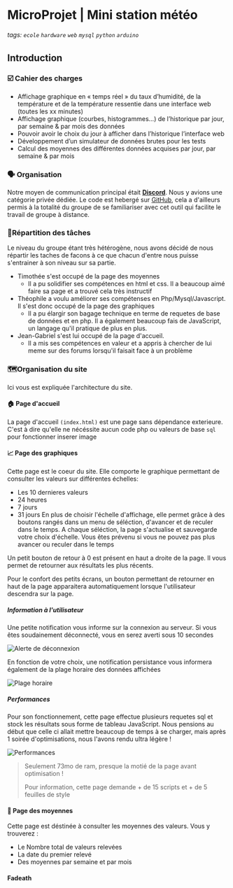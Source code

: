 # MicroProjet | Mini station météo

###### tags: `ecole` `hardware` `web` `mysql` `python` `arduino`

## Introduction

### ☑️ Cahier des charges

- Affichage graphique en « temps réel » du taux d’humidité, de la température et de la température ressentie dans une interface web (toutes les xx minutes)
- Affichage graphique (courbes, histogrammes...) de l’historique par jour, par semaine & par mois des données
- Pouvoir avoir le choix du jour à afficher dans l’historique l’interface web
- Développement d’un simulateur de données brutes pour les tests
- Calcul des moyennes des différentes données acquises par jour, par semaine & par mois

### 🗣️ Organisation

Notre moyen de communication principal était [**Discord**](https://discord.com/invite/JcWXQjXfUX). Nous y avions une catégorie privée dédiée.
Le code est hebergé sur [GitHub](https://github.com/theoelsti/MicroProjet), cela a d'ailleurs permis à la totalité du groupe de se familiariser avec cet outil qui facilite le travail de groupe à distance.

### 👥Répartition des tâches

Le niveau du groupe étant très hétérogène, nous avons décidé de nous répartir les taches de facons à ce que chacun d'entre nous puisse s'entrainer à son niveau sur sa partie.

- Timothée s'est occupé de la page des moyennes
  - Il a pu solidifier ses compétences en html et css. Il a beaucoup aimé faire sa page et a trouvé cela très instructif
- Théophile a voulu améliorer ses compétenses en Php/Mysql/Javascript. Il s'est donc occupé de la page des graphiques
  - Il a pu élargir son bagage technique en terme de requetes de base de données et en php. Il a également beaucoup fais de JavaScript, un langage qu'il pratique de plus en plus.
- Jean-Gabriel s'est lui occupé de la page d'accueil.
  - Il a mis ses compétences en valeur et a appris à chercher de lui meme sur des forums lorsqu'il faisait face à un problème

### 🗺️Organisation du site

Ici vous est expliquée l'architecture du site.

#### 🏠 Page d'accueil

La page d'accueil `(index.html)` est une page sans dépendance exterieure. C'est à dire qu'elle ne nécéssite aucun code php ou valeurs de base `sql` pour fonctionner
inserer image

#### 📈 Page des graphiques

Cette page est le coeur du site. Elle comporte le graphique permettant de consulter les valeurs sur différentes échelles:

- Les 10 dernieres valeurs
- 24 heures
- 7 jours
- 31 jours
En plus de choisir l'échelle d'affichage, elle permet grâce à des boutons rangés dans un menu de séléction, d'avancer et de reculer dans le temps. A chaque séléction, la page s'actualise et sauvegarde votre choix d'échelle. Vous êtes prévenu si vous ne pouvez pas plus avancer ou reculer dans le temps

Un petit bouton de retour à 0 est présent en haut a droite de la page. Il vous permet de retourner aux résultats les plus récents.

Pour le confort des petits écrans, un bouton permettant de retourner en haut de la page apparaitera automatiquement lorsque l'utilisateur descendra sur la page.

##### Information à l'utilisateur

Une petite notification vous informe sur la connexion au serveur. Si vous êtes soudainement déconnecté, vous en serez averti sous 10 secondes

![Alerte de déconnexion](https://i.imgur.com/EhahlDQ.png)

En fonction de votre choix, une notification persistance vous informera également de la plage horaire des données affichées

![Plage horaire](https://i.imgur.com/khYrv7K.png)

##### Performances

Pour son fonctionnement, cette page effectue plusieurs requetes sql et stock les résultats sous forme de tableau JavaScript.
Nous pensions au début que celle ci allait mettre beaucoup de temps à se charger, mais après 1 soirée d'optimisations, nous l'avons rendu ultra légère !

![Performances](https://i.imgur.com/klfOUAU.png)
> Seulement 73mo de ram, presque la motié de la page avant optimisation !
>
> Pour information, cette page demande + de 15 scripts et + de 5 feuilles de style

#### 🧮 Page des moyennes

Cette page est déstinée à consulter les moyennes des valeurs. Vous y trouverez :

- Le Nombre total de valeurs relevées
- La date du premier relevé
- Des moyennes par semaine et par mois

#### Fadeath
